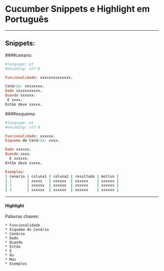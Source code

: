 Cucumber Snippets e Highlight em Português 
==========================================
----
## Snippets:
####cenario:
```ruby
#language: pt
#encoding: utf-8

Funcionalidade: xxxxxxxxxxxxxx.

Cenário: xxxxxxxx.
Dado xxxxxxxxxxx.
Quando xxxxxx.
 E xxxx.
Então deve xxxxx.
```
####esquema:
```ruby
#language: pt
#encoding: utf-8

Funcionalidade: xxxxxx.
Esquema do Cenário: xxxx.

Dado xxxxxx.
Quando xxxx.
  E xxxxxx.
Então deve xxxxx.

Exemplos:
| cenario | coluna1 | coluna2 | resultado | motivo |
| 1       | xxxxx   | xxxxxx  | xxxxxx    | xxxxxx |
| 2       | xxxxxx  | xxxxxx  | xxxxxx    | xxxxxx |
| 3       | xxxxxx  | xxxxxx  | xxxxxx    | xxxxxx |
```
----
#### Highlight 

Palavras chaves:

    * Funcionalidade
    * Esquema do Cenário
    * Cenário
    * Dado
    * Quando
    * Então
    * E
    * Ou
    * Mas
    * Exemplos

